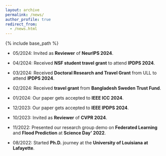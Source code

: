 ```yaml
---
layout: archive
permalink: /news/
author_profile: true
redirect_from:
  - /news.html
---
```


{% include base_path %}

* 05/2024: Invited as **Reviewer** of **NeurIPS 2024**.

* 04/2024: Received **NSF student travel grant** to attend **IPDPS 2024**.

* 03/2024: Received **Doctoral Research and Travel Grant** from ULL to attend **IPDPS 2024**.

* 02/2024: Received **travel grant** from **Bangladesh Sweden Trust Fund**.

* 01/2024: Our paper gets accepted to **IEEE ICC 2024**.

* 12/2023: Our paper gets accepted to **IEEE IPDPS 2024**. 

* 10/2023: Invited as **Reviewer** of **CVPR 2024**.
* 11/2022: Presented our research group demo on **Federated Learning** and **Flood Prediction** at **Science Day' 2022**.
* 08/2022: Started **Ph.D.** journey at the **University of Louisiana at Lafayette**.
